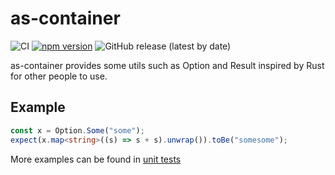 # as-container

![CI](https://github.com/yjhmelody/as-container/workflows/CI/badge.svg)
[![npm version](https://img.shields.io/npm/v/as-container?color=light-green&label=npm%20package)](https://img.shields.io/npm/v/as-container?color=light-green&label=npm%20package)
![GitHub release (latest by date)](https://img.shields.io/github/v/release/yjhmelody/as-container)

as-container provides some utils such as Option and Result inspired by Rust for other people to use.

## Example

```typescript
const x = Option.Some("some");
expect(x.map<string>((s) => s + s).unwrap()).toBe("somesome");
```

More examples can be found in [unit tests](./assembly/__tests__/option.spec.ts)

